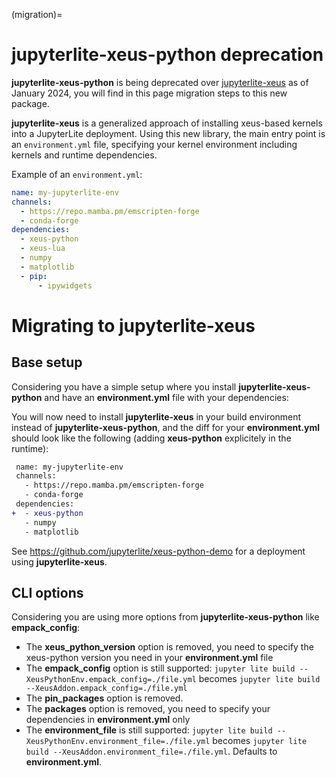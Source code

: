 (migration)=

# **jupyterlite-xeus-python** deprecation

**jupyterlite-xeus-python** is being deprecated over [jupyterlite-xeus](https://github.com/jupyterlite/xeus) as of January 2024, you will find in this page migration steps to this new package.

**jupyterlite-xeus** is a generalized approach of installing xeus-based kernels into a JupyterLite deployment. Using this new library, the main entry point is an `environment.yml` file, specifying your kernel environment including kernels and runtime dependencies.

Example of an `environment.yml`:

```yml
name: my-jupyterlite-env
channels:
  - https://repo.mamba.pm/emscripten-forge
  - conda-forge
dependencies:
  - xeus-python
  - xeus-lua
  - numpy
  - matplotlib
  - pip:
      - ipywidgets
```

# Migrating to **jupyterlite-xeus**

## Base setup

Considering you have a simple setup where you install **jupyterlite-xeus-python** and have an **environment.yml** file with your dependencies:

You will now need to install **jupyterlite-xeus** in your build environment instead of **jupyterlite-xeus-python**, and the diff for your **environment.yml** should look like the following (adding **xeus-python** explicitely in the runtime):

```diff
 name: my-jupyterlite-env
 channels:
   - https://repo.mamba.pm/emscripten-forge
   - conda-forge
 dependencies:
+  - xeus-python
   - numpy
   - matplotlib
```

See https://github.com/jupyterlite/xeus-python-demo for a deployment using **jupyterlite-xeus**.

## CLI options

Considering you are using more options from **jupyterlite-xeus-python** like **empack_config**:

- The **xeus_python_version** option is removed, you need to specify the xeus-python version you need in your **environment.yml** file
- The **empack_config** option is still supported: `jupyter lite build --XeusPythonEnv.empack_config=./file.yml` becomes `jupyter lite build --XeusAddon.empack_config=./file.yml`
- The **pin_packages** option is removed.
- The **packages** option is removed, you need to specify your dependencies in **environment.yml** only
- The **environment_file** is still supported: `jupyter lite build --XeusPythonEnv.environment_file=./file.yml` becomes `jupyter lite build --XeusAddon.environment_file=./file.yml`. Defaults to **environment.yml**.
